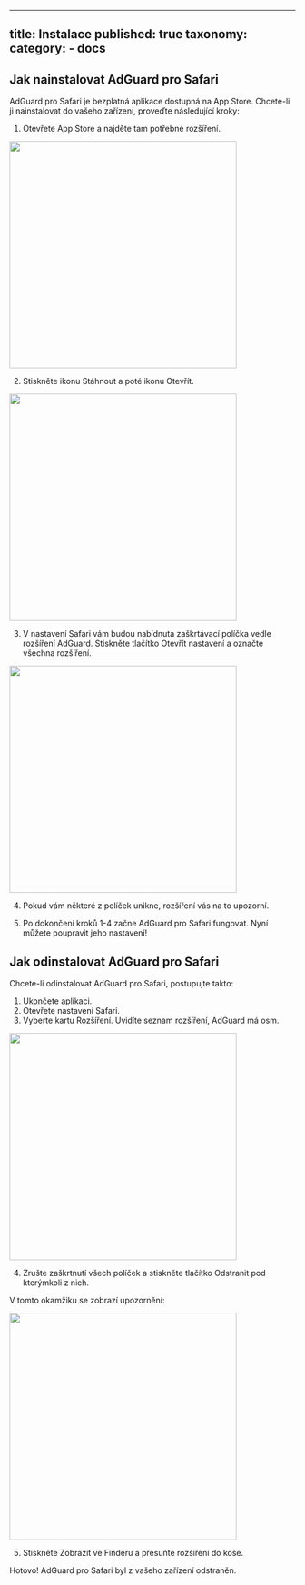 ---
 title: Instalace
 published: true
 taxonomy:
     category:
         - docs
 ---

 ## Jak nainstalovat AdGuard pro Safari
 AdGuard pro Safari je bezplatná aplikace dostupná na App Store. Chcete-li ji nainstalovat do vašeho zařízení, proveďte následující kroky:

 1. Otevřete App Store a najděte tam potřebné rozšíření.

 <img src = "https://cdn.adguard.com/public/Adguard/kb/installation/Safari/search.png" width = "400" />

 2. Stiskněte ikonu Stáhnout a poté ikonu Otevřít.

 <img src = "https://cdn.adguard.com/public/Adguard/kb/installation/Safari/open.png" width = "400" />

 3. V nastavení Safari vám budou nabídnuta zaškrtávací políčka vedle rozšíření AdGuard. Stiskněte tlačítko Otevřít nastavení a označte všechna rozšíření.

 <img src = "https://cdn.adguard.com/public/Adguard/kb/installation/Safari/notif.png" width = "400" />

 4. Pokud vám některé z políček unikne, rozšíření vás na to upozorní.

 5. Po dokončení kroků 1-4 začne AdGuard pro Safari fungovat. Nyní můžete poupravit jeho nastavení!


 ## Jak odinstalovat AdGuard pro Safari
 Chcete-li odinstalovat AdGuard pro Safari, postupujte takto:

 1. Ukončete aplikaci.
 2. Otevřete nastavení Safari.
 3. Vyberte kartu Rozšíření. Uvidíte seznam rozšíření, AdGuard má osm.

 <img src = "https://cdn.adguard.com/public/Adguard/kb/installation/Safari/extensionschecked.png" width = "400" />

 4. Zrušte zaškrtnutí všech políček a stiskněte tlačítko Odstranit pod kterýmkoli z nich.

 V tomto okamžiku se zobrazí upozornění:

 <img src = "https://cdn.adguard.com/public/Adguard/kb/installation/Safari/showinfinder.png" width = "400" />

 5. Stiskněte Zobrazit ve Finderu a přesuňte rozšíření do koše.

 Hotovo! AdGuard pro Safari byl z vašeho zařízení odstraněn.
